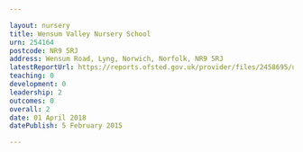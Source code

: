 ```yaml
---

layout: nursery
title: Wensum Valley Nursery School
urn: 254164
postcode: NR9 5RJ
address: Wensum Road, Lyng, Norwich, Norfolk, NR9 5RJ
latestReportUrl: https://reports.ofsted.gov.uk/provider/files/2458695/urn/254164.pdf
teaching: 0
development: 0
leadership: 2
outcomes: 0
overall: 2
date: 01 April 2018 
datePublish: 5 February 2015

---
```

